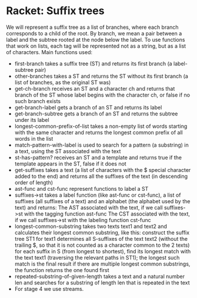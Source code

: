# Racket: Suffix trees
We will represent a suffix tree as a list of branches, where each branch corresponds to a child of the root.
By branch, we mean a pair between a label and the subtree rooted at the node below the label.
To use functions that work on lists, each tag will be represented not as a string, but as a list of characters.
Main functions used:
* first-branch takes a suffix tree (ST) and returns its first branch (a label-subtree pair)
* other-branches takes a ST and returns the ST without its first branch (a list of branches, as the original ST was)
* get-ch-branch receives an ST and a character ch and returns that branch of the ST whose label begins with the character ch, or false if no such branch exists
* get-branch-label gets a branch of an ST and returns its label
* get-branch-subtree gets a branch of an ST and returns the subtree under its label
* longest-common-prefix-of-list takes a non-empty list of words starting with the same character and returns the longest common prefix of all words in the list
* match-pattern-with-label is used to search for a pattern (a substring) in a text, using the ST associated with the text
* st-has-pattern? receives an ST and a template and returns true if the template appears in the ST, false if it does not
* get-suffixes takes a text (a list of characters with the $ special character added to the end) and returns all the suffixes of the text (in descending order of length)
* ast-func and cst-func represent functions to label a ST
* suffixes->st takes a label function (like ast-func or cst-func), a list of suffixes (all suffixes of a text) and an alphabet (the alphabet used by the text) and returns:
 The AST associated with the text, if we call suffixes->st with the tagging function ast-func
 The CST associated with the text, if we call suffixes->st with the labeling function cst-func
* longest-common-substring takes two texts text1 and text2 and calculates their longest common substring, like this:
construct the suffix tree ST1 for text1
determines all S-suffixes of the text text2 (without the trailing $, so that it is not counted as a character common to the 2 texts)
for each suffix in S (from longest to shortest), find its longest match with the text text1 (traversing the relevant paths in ST1); the longest such match is the final result
if there are multiple longest common substrings, the function returns the one found first
* repeated-substring-of-given-length takes a text and a natural number len and searches for a substring of length len that is repeated in the text
* For stage 4 we use streams.
